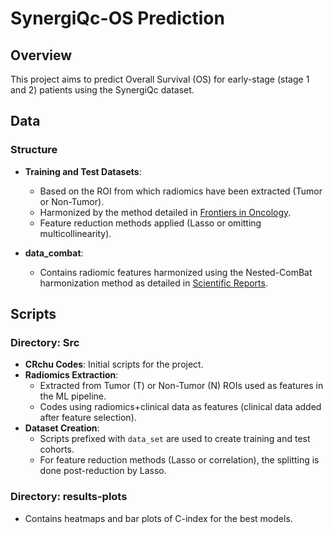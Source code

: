 # SynergiQc-OS Prediction

## Overview

This project aims to predict Overall Survival (OS) for early-stage (stage 1 and 2) patients using the SynergiQc dataset.

## Data

### Structure

- **Training and Test Datasets**: 
  - Based on the ROI from which radiomics have been extracted (Tumor or Non-Tumor).
  - Harmonized by the method detailed in [Frontiers in Oncology](https://doi.org/10.3389/fonc.2023.1196414).
  - Feature reduction methods applied (Lasso or omitting multicollinearity).

- **data_combat**: 
  - Contains radiomic features harmonized using the Nested-ComBat harmonization method as detailed in [Scientific Reports](https://rdcu.be/dKFOE).

## Scripts

### Directory: Src

- **CRchu Codes**: Initial scripts for the project.
- **Radiomics Extraction**: 
  - Extracted from Tumor (T) or Non-Tumor (N) ROIs used as features in the ML pipeline.
  - Codes using radiomics+clinical data as features (clinical data added after feature selection).
- **Dataset Creation**: 
  - Scripts prefixed with `data_set` are used to create training and test cohorts.
  - For feature reduction methods (Lasso or correlation), the splitting is done post-reduction by Lasso.

### Directory: results-plots

- Contains heatmaps and bar plots of C-index for the best models.
